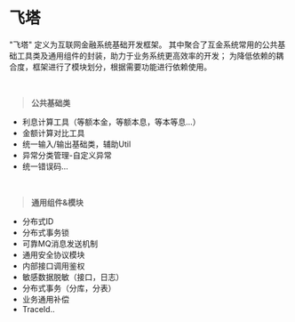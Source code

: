 # 飞塔 #


"飞塔" 定义为互联网金融系统基础开发框架。
其中聚合了互金系统常用的公共基础工具类及通用组件的封装，助力于业务系统更高效率的开发；
为降低依赖的耦合度，框架进行了模块划分，根据需要功能进行依赖使用。

</br>



> **公共基础类** 
*  利息计算工具（等额本金，等额本息，等本等息...）
*  金额计算对比工具
*  统一输入/输出基础类，辅助Util
*  异常分类管理-自定义异常
*  统一错误码...

</br>

> **通用组件&模块**
*  分布式ID
*  分布式事务锁
*  可靠MQ消息发送机制
*  通用安全协议模块
*  内部接口调用鉴权
*  敏感数据脱敏（接口，日志）
*  分布式事务（分库，分表）
*  业务通用补偿
*  TraceId..